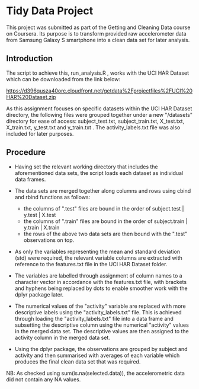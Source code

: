 # Tidy Data Project

This project was submitted as part of the Getting and Cleaning Data course on Coursera. Its purpose is to transform provided raw
accelerometer data from Samsung Galaxy S smartphone into a clean data set for later analysis. 

## Introduction

The script to achieve this, run_analysis.R , works with the UCI HAR Dataset which can be downloaded from the link below:

https://d396qusza40orc.cloudfront.net/getdata%2Fprojectfiles%2FUCI%20HAR%20Dataset.zip 

As this assignment focuses on specific datasets within the UCI HAR Dataset directory, the following files were grouped together
under a new "/datasets" directory for ease of access: subject_test.txt, subject_train.txt, X_test.txt, X_train.txt, y_test.txt and 
y_train.txt . The activity_labels.txt file was also included for later purposes.

## Procedure

* Having set the relevant working directory that includes the aforementioned data sets, the script loads each dataset as individual
  data frames.
  
* The data sets are merged together along columns and rows using cbind and rbind functions as follows: 
   - the columns of ".test" files are bound in the order of subject.test | y.test | X.test
   - the columns of ".train" files are bound in the order of subject.train | y.train | X.train
   - the rows of the above two data sets are then bound with the ".test" observations on top.
   
* As only the variables representing the mean and standard deviation (std) were required, the relevant variable columns are extracted 
  with reference to the features.txt file in the UCI HAR Dataset folder.

* The variables are labelled through assignment of column names to a character vector in accordance with the features.txt file, 
  with brackets and hyphens being replaced by dots to enable smoother work with the dplyr package later.
  
* The numerical values of the "activity" variable are replaced with more descriptive labels using the "activity_labels.txt" file.
  This is achieved through loading the "activity_labels.txt" file into a data frame and subsetting the descriptive column using the
  numerical "activity" values in the merged data set. The descriptive values are then assigned to the activity column in the merged
  data set.
  
* Using the dplyr package, the observations are grouped by subject and activity and then summarised with averages of each variable
  which produces the final clean data set that was required.
  
NB: As checked using sum(is.na(selected.data)), the accelerometric data did not contain any NA values. 
